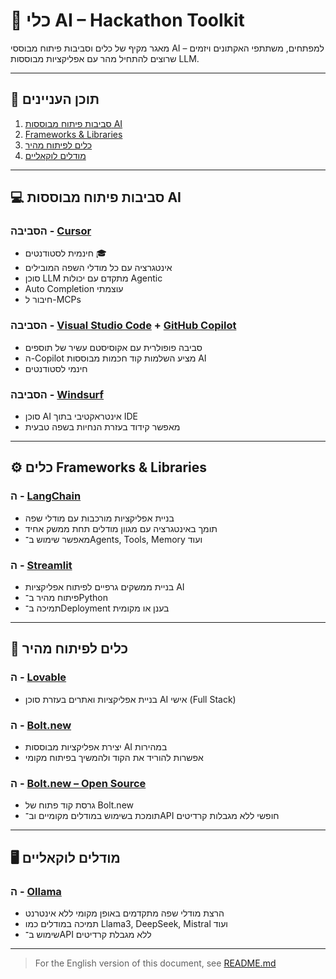 # 🧰 כלי AI – Hackathon Toolkit

מאגר מקיף של כלים וסביבות פיתוח מבוססי AI – למפתחים, משתתפי האקתונים ויזמים שרוצים להתחיל מהר עם אפליקציות מבוססות LLM.

---

## 📖 תוכן העניינים

1. [סביבות פיתוח מבוססות AI](#-סביבות-פיתוח-מבוססות-ai)
2. [Frameworks & Libraries](#-frameworks--libraries)
3. [כלים לפיתוח מהיר](#-כלים-לפיתוח-מהיר)
4. [מודלים לוקאליים](#-מודלים-לוקאליים)

---

## 💻 סביבות פיתוח מבוססות AI

### הסביבה - [Cursor](https://www.cursor.so/)

* חינמית לסטודנטים 🎓
* אינטגרציה עם כל מודלי השפה המובילים
* סוכן LLM מתקדם עם יכולות Agentic
* Auto Completion עוצמתי
* חיבור ל-MCPs

### הסביבה - [Visual Studio Code](https://code.visualstudio.com/) + [GitHub Copilot](https://github.com/features/copilot)

* סביבה פופולרית עם אקוסיסטם עשיר של תוספים
* ה-Copilot מציע השלמות קוד חכמות מבוססות AI
* חינמי לסטודנטים

### הסביבה - [Windsurf](https://windsurf.com/)

* סוכן AI אינטראקטיבי בתוך IDE
* מאפשר קידוד בעזרת הנחיות בשפה טבעית

---

## ⚙️ כלים Frameworks & Libraries

### ה - [LangChain](https://www.langchain.com/)

* בניית אפליקציות מורכבות עם מודלי שפה
* תומך באינטגרציה עם מגוון מודלים תחת ממשק אחיד
* מאפשר שימוש ב־Agents, Tools, Memory ועוד

### ה - [Streamlit](https://streamlit.io/)

* בניית ממשקים גרפיים לפיתוח אפליקציות AI
* פיתוח מהיר ב־Python
* תמיכה ב־Deployment בענן או מקומית

---

## 🚀 כלים לפיתוח מהיר

### ה - [Lovable](https://lovable.dev/)

* בניית אפליקציות ואתרים בעזרת סוכן AI אישי (Full Stack)

### ה - [Bolt.new](https://bolt.new/)

* יצירת אפליקציות מבוססות AI במהירות
* אפשרות להוריד את הקוד ולהמשיך בפיתוח מקומי

### ה - [Bolt.new – Open Source](https://github.com/bolt/bolt)

* גרסת קוד פתוח של Bolt.new
* תומכת בשימוש במודלים מקומיים וב־API חופשי ללא מגבלות קרדיטים

---

## 🖥️ מודלים לוקאליים

### ה - [Ollama](https://ollama.com/)

* הרצת מודלי שפה מתקדמים באופן מקומי ללא אינטרנט
* תמיכה במודלים כמו Llama3, DeepSeek, Mistral ועוד
* שימוש ב־API ללא מגבלת קרדיטים

---

> For the English version of this document, see [README.md](README.md)

